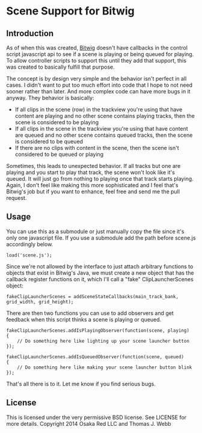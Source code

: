 Scene Support for Bitwig
========================

Introduction
------------

As of when this was created, [Bitwig](http://www.bitwig.com) doesn't have callbacks in the control
script javascript api to see if a scene is playing or being queued for playing. To allow controller
scripts to support this until they add that support, this was created to basically fulfill that purpose.

The concept is by design very simple and the behavior isn't perfect in all cases. I didn't want to put
too much effort into code that I hope to not need sooner rather than later. And more complex code can
have more bugs in it anyway. They behavior is basically:

* If all clips in the scene (row) in the trackview you're using that have content are playing and no other scene contains
playing tracks, then the scene is considered to be playing
* If all clips in the scene in the trackview you're using that have content are queued and no other scene contains queued
tracks, then the scene is considered to be queued
* If there are no clips with content in the scene, then the scene isn't considered to be queued or playing

Sometimes, this leads to unexpected behavior. If all tracks but one are playing and you start to play that track, the
scene won't look like it's queued. It will just go from nothing to playing once that track starts playing. Again, I
don't feel like making this more sophisticated and I feel that's Bitwig's job but if you want to enhance, feel free
and send me the pull request.

Usage
-----

You can use this as a submodule or just manually copy the file since it's only one javascript file.
If you use a submodule add the path before scene.js accordingly below.

    load('scene.js');

Since we're not allowed by the interface to just attach arbitrary functions to objects that exist
in Bitwig's Java, we must create a new object that has the callback register functions on it, which
I'll call a "fake" ClipLauncherScenes object:

    fakeClipLauncherScenes = addSceneStateCallbacks(main_track_bank, grid_width, grid_height);

There are then two functions you can use to add observers and get feedback when this script thinks
a scene is playing or queued.

    fakeClipLauncherScenes.addIsPlayingObserver(function(scene, playing)
    {
        // Do something here like lighting up your scene launcher button
    });

    fakeClipLauncherScenes.addIsQueuedObserver(function(scene, queued)
    {
        // Do something here like making your scene launcher button blink
    });

That's all there is to it. Let me know if you find serious bugs.

License
-------

This is licensed under the very permissive BSD license. See LICENSE for more details.
Copyright 2014 Osaka Red LLC and Thomas J. Webb
